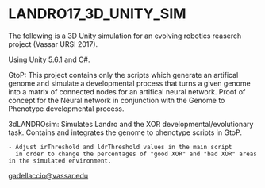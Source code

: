# LANDRO17_3D_UNITY_SIM
The following is a 3D Unity simulation for an evolving robotics reaserch project (Vassar URSI 2017).

Using Unity 5.6.1 and C#.

GtoP: This project contains only the scripts which generate an artifical genome and simulate a developmental process that turns a given genome into a matrix of connected nodes for an artifical neural network. Proof of concept for the Neural network in conjunction with the Genome to Phenotype developmental process.

3dLANDROsim: Simulates Landro and the XOR developmental/evolutionary task. Contains and integrates the genome to phenotype scripts in GtoP.

	- Adjust irThreshold and ldrThreshold values in the main script 
	  in order to change the percentages of "good XOR" and "bad XOR" areas in the simulated environment.


gadellaccio@vassar.edu
